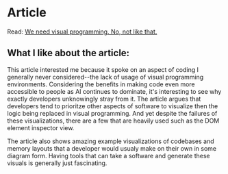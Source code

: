 # Article
Read: [We need visual programming. No, not like that.](https://blog.sbensu.com/posts/demand-for-visual-programming/)
## What I like about the article: 
This article interested me because it spoke on an aspect of coding I generally never considered--the lack of usage of visual programming environments.  Considering the benefits in making code even more accessible to people as AI continues to dominate, it's interesting to see why exactly developers unknowingly stray from it.  The article argues that developers tend to prioritze other aspects of software to visualize then the logic being replaced in visual programming.  And yet despite the failures of these visualizations, there are a few that are heavily used such as the DOM element inspector view.  

The article also shows amazing example visualizations of codebases and memory layouts that a developer would usualy make on their own in some diagram form.  Having tools that can take a software and generate these visuals is generally just fascinating.